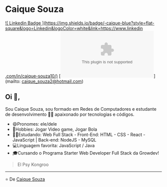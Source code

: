 #  Caique Souza
[![ Linkedin Badge ](https://img.shields.io/badge/-caique-blue?style=flat-square&logo=Linkedin&logoColor=white&link=https://www.linkedin .com/in/caique-souza10/)](https://www.linkedin.com/in/caique-souza10/)
[![ Selo do Gmail ](https://img.shields.io/badge/-caique_souza2@hotmail.com)](mailto: caique_souza2@hotmail.com)

##  Oi 👋,
Sou Caique Souza, sou formado em Redes de Computadores e estudante de desenvolvimento 👨‍💻 apaixonado por tecnologias e códigos.

- 😄Pronomes: ele/dele
- 🎸Hobbies: Jogar Video game, Jogar Bola 
- 👨‍🎓Estudando: Web Full Stack - Front-End: HTML - CSS - React - JavaScript | Back-end: NodeJS - MySQL
- 💻Linguagem favorita: JavaScript / Java
- 🎓Cursando o Programa Starter Web Developer Full Stack da Growdev!



> El Psy Kongroo

---
⭐️ De [ Caique Souza ](https://github.com/caiquesouza10)
